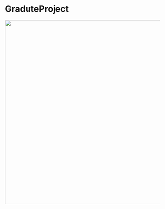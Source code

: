 # GraduteProject

<img src="https://github.com/ShangWeiKuo/GraduteProject/blob/master/%E5%90%91%E9%87%8F%E5%9C%96.png" width="600">
